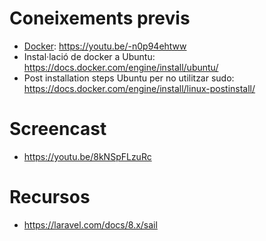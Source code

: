 # Coneixements previs

- [Docker](https://github.com/acacha/wiki/blob/main/DOCKER.md): https://youtu.be/-n0p94ehtww
- Instal·lació de docker a Ubuntu: https://docs.docker.com/engine/install/ubuntu/
- Post installation steps Ubuntu per no utilitzar sudo: https://docs.docker.com/engine/install/linux-postinstall/

# Screencast

- https://youtu.be/8kNSpFLzuRc

# Recursos
- https://laravel.com/docs/8.x/sail
